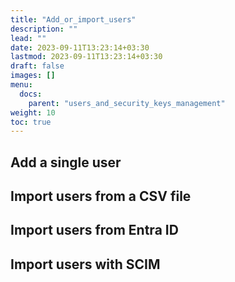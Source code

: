 ```yaml
---
title: "Add_or_import_users"
description: ""
lead: ""
date: 2023-09-11T13:23:14+03:30
lastmod: 2023-09-11T13:23:14+03:30
draft: false
images: []
menu:
  docs:
    parent: "users_and_security_keys_management"
weight: 10
toc: true
---
```


## Add a single user

## Import users from a CSV file

## Import users from Entra ID

## Import users with SCIM
